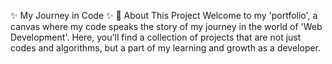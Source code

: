 ✨ My Journey in Code ✨
🌟 About This Project
Welcome to my 'portfolio', a canvas where my code speaks the story of my journey in the world of 'Web Development'. Here, you'll find a collection of projects that are not just codes and algorithms, but a part of my learning and growth as a developer.

